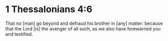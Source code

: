 # 1 Thessalonians 4:6

That no [man] go beyond and defraud his brother in [any] matter: because that the Lord [is] the avenger of all such, as we also have forewarned you and testified.